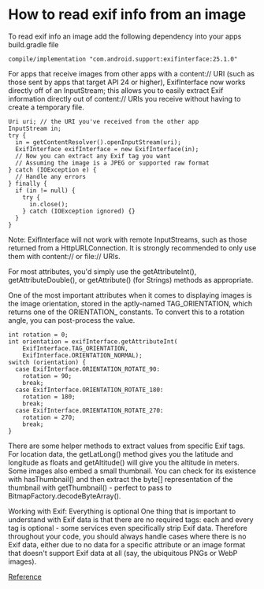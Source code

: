 # How to read exif info from an image

To read exif info an image add the following dependency into your apps build.gradle file
```
compile/implementation "com.android.support:exifinterface:25.1.0"
```

For apps that receive images from other apps with a content:// URI (such as those sent by apps that target API 24 or higher), ExifInterface now works directly off of an InputStream; this allows you to easily extract Exif information directly out of content:// URIs you receive without having to create a temporary file.
```
Uri uri; // the URI you've received from the other app
InputStream in;
try {
  in = getContentResolver().openInputStream(uri);
  ExifInterface exifInterface = new ExifInterface(in);
  // Now you can extract any Exif tag you want
  // Assuming the image is a JPEG or supported raw format
} catch (IOException e) {
  // Handle any errors
} finally {
  if (in != null) {
    try {
      in.close();
    } catch (IOException ignored) {}
  }
}
```

Note: ExifInterface will not work with remote InputStreams, such as those returned from a HttpURLConnection. It is strongly recommended to only use them with content:// or file:// URIs.

For most attributes, you'd simply use the getAttributeInt(), getAttributeDouble(), or getAttribute() (for Strings) methods as appropriate.

One of the most important attributes when it comes to displaying images is the image orientation, stored in the aptly-named TAG_ORIENTATION, which returns one of the ORIENTATION_ constants. To convert this to a rotation angle, you can post-process the value.
```
int rotation = 0;
int orientation = exifInterface.getAttributeInt(
    ExifInterface.TAG_ORIENTATION,
    ExifInterface.ORIENTATION_NORMAL);
switch (orientation) {
  case ExifInterface.ORIENTATION_ROTATE_90:
    rotation = 90;
    break;
  case ExifInterface.ORIENTATION_ROTATE_180:
    rotation = 180;
    break;
  case ExifInterface.ORIENTATION_ROTATE_270:
    rotation = 270;
    break;
}
```

There are some helper methods to extract values from specific Exif tags. For location data, the getLatLong() method gives you the latitude and longitude as floats and getAltitude() will give you the altitude in meters. Some images also embed a small thumbnail. You can check for its existence with hasThumbnail() and then extract the byte[] representation of the thumbnail with getThumbnail() - perfect to pass to BitmapFactory.decodeByteArray().

Working with Exif: Everything is optional
One thing that is important to understand with Exif data is that there are no required tags: each and every tag is optional - some services even specifically strip Exif data. Therefore throughout your code, you should always handle cases where there is no Exif data, either due to no data for a specific attribute or an image format that doesn't support Exif data at all (say, the ubiquitous PNGs or WebP images).


[Reference](https://android-developers.googleblog.com/2016/12/introducing-the-exifinterface-support-library.html)
